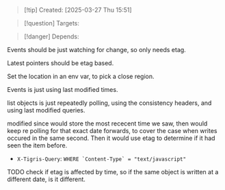 
>[!tip] Created: [2025-03-27 Thu 15:51]

>[!question] Targets: 

>[!danger] Depends: 

Events should be just watching for change, so only needs etag.

Latest pointers should be etag based.

Set the location in an env var, to pick a close region.

Events is just using last modified times.

list objects is just repeatedly polling, using the consistency headers, and using last modified queries.

modified since would store the most rececent time we saw, then would keep re polling for that exact date forwards, to cover the case when writes occured in the same second.  Then it would use etag to determine if it had seen the item before.  

- `X-Tigris-Query`: ``WHERE `Content-Type` = "text/javascript"``


TODO check if etag is affected by time, so if the same object is written at a different date, is it different.